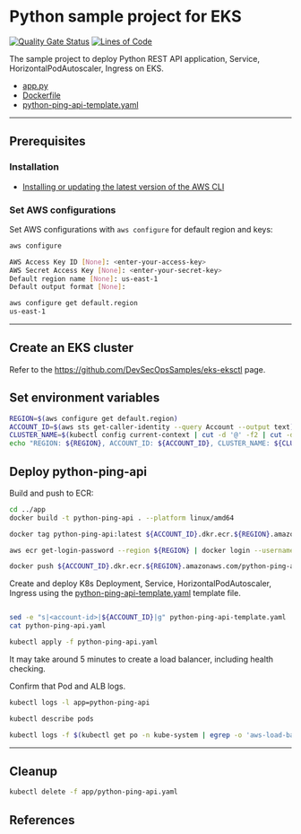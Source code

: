 # Python sample project for EKS

[![Quality Gate Status](https://sonarcloud.io/api/project_badges/measure?project=DevSecOpsSamples_eks-python-api&metric=alert_status)](https://sonarcloud.io/summary/new_code?id=DevSecOpsSamples_eks-python-api) [![Lines of Code](https://sonarcloud.io/api/project_badges/measure?project=DevSecOpsSamples_eks-python-api&metric=ncloc)](https://sonarcloud.io/summary/new_code?id=DevSecOpsSamples_eks-python-api)

The sample project to deploy Python REST API application, Service, HorizontalPodAutoscaler, Ingress on EKS.

- [app.py](app/app.py)
- [Dockerfile](app/Dockerfile)
- [python-ping-api-template.yaml](app/python-ping-api-template.yaml)

---

## Prerequisites

### Installation

- [Installing or updating the latest version of the AWS CLI](https://docs.aws.amazon.com/cli/latest/userguide/getting-started-install.html)

### Set AWS configurations

Set AWS configurations with `aws configure` for default region and keys:

```bash
aws configure
```

```bash
AWS Access Key ID [None]: <enter-your-access-key>
AWS Secret Access Key [None]: <enter-your-secret-key>
Default region name [None]: us-east-1
Default output format [None]: 
```

```bash
aws configure get default.region
us-east-1
```

---

## Create an EKS cluster

Refer to the https://github.com/DevSecOpsSamples/eks-eksctl page.

## Set environment variables

```bash
REGION=$(aws configure get default.region)
ACCOUNT_ID=$(aws sts get-caller-identity --query Account --output text)
CLUSTER_NAME=$(kubectl config current-context | cut -d '@' -f2 | cut -d '.' -f1)
echo "REGION: ${REGION}, ACCOUNT_ID: ${ACCOUNT_ID}, CLUSTER_NAME: ${CLUSTER_NAME}"
```

## Deploy python-ping-api

Build and push to ECR:

```bash
cd ../app
docker build -t python-ping-api . --platform linux/amd64

docker tag python-ping-api:latest ${ACCOUNT_ID}.dkr.ecr.${REGION}.amazonaws.com/python-ping-api:latest

aws ecr get-login-password --region ${REGION} | docker login --username AWS --password-stdin ${ACCOUNT_ID}.dkr.ecr.${REGION}.amazonaws.com

docker push ${ACCOUNT_ID}.dkr.ecr.${REGION}.amazonaws.com/python-ping-api:latest
```

Create and deploy K8s Deployment, Service, HorizontalPodAutoscaler, Ingress using the [python-ping-api-template.yaml](app/python-ping-api-template.yaml) template file.

```bash

sed -e "s|<account-id>|${ACCOUNT_ID}|g" python-ping-api-template.yaml | sed -e "s|<region>|${REGION}|g" > python-ping-api.yaml
cat python-ping-api.yaml

kubectl apply -f python-ping-api.yaml
```

It may take around 5 minutes to create a load balancer, including health checking.

Confirm that Pod and ALB logs.

```bash
kubectl logs -l app=python-ping-api

kubectl describe pods

kubectl logs -f $(kubectl get po -n kube-system | egrep -o 'aws-load-balancer-controller-[A-Za-z0-9-]+') -n kube-system
```

---

## Cleanup

```bash
kubectl delete -f app/python-ping-api.yaml

```

## References
